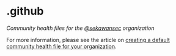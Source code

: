 # .github

*Community health files for the [@sekawansec](https://github.com/sekawansec) organization*

For more information, please see the article on [creating a default community health file for your organization](https://help.github.com/en/articles/creating-a-default-community-health-file-for-your-organization).
